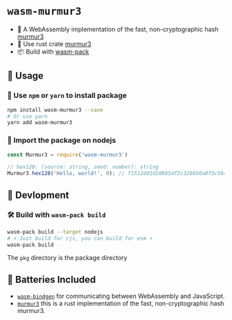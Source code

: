 # `wasm-murmur3`

- 🌟 A WebAssembly implementation of the fast, non-cryptographic hash [murmur3](https://en.wikipedia.org/wiki/MurmurHash)
- 🔋 Use rust crate [murmur3](https://docs.rs/murmur3/0.5.1/murmur3/)
- 📦 Build with [wasm-pack](https://github.com/rustwasm/wasm-pack)


## 🚴 Usage

### 🐑 Use `npm` or `yarn` to install package

```bash
npm install wasm-murmur3 --save
# Or use yarn
yarn add wasm-murmur3
```

### 📖 Import the package on nodejs

```js
const Murmur3 = require('wasm-murmur3')

// hex128: (source: string, seed: number): string
Murmur3.hex128('Hello, world!', 0); // f1512dd1d2d665df2c326650a8f3c564

```

## 🍔 Devlopment

### 🛠️ Build with `wasm-pack build`

```bash
wasm-pack build --target nodejs
# ⬆️ Just build for cjs, you can build for esm ⬇️
wasm-pack build
```

The `pkg` directory is the package directory

## 🔋 Batteries Included

* [`wasm-bindgen`](https://github.com/rustwasm/wasm-bindgen) for communicating
  between WebAssembly and JavaScript.
* [`murmur3`](https://github.com/stusmall/murmur3) this is a rust implementation of the fast, non-cryptographic hash murmur3.
